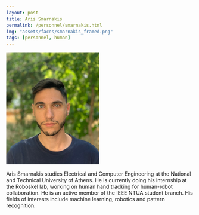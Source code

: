 ```yaml
---
layout: post
title: Aris Smarnakis
permalink: /personnel/smarnakis.html
img: "assets/faces/smarnakis_framed.png"
tags: [personnel, human]
---
```


![Inside post photo](/assets/faces/smarnakis.png)

Aris Smarnakis studies Electrical and Computer Engineering at the
National and Technical University of Athens. He is currently doing
his internship at the Roboskel lab, working on human hand tracking
for human-robot collaboration. He is an active member of the
IEEE NTUA student branch. His fields of interests include machine
learning, robotics and pattern recognition.


<a href="https://linkedin.com/in/aristeidis-smarnakis" title="Follow him on LinkedIn" target="_blank">
  <span class="fa-stack fa-lg"><i class="fa fa-linkedin fa-stack-1x"></i></span></a>
